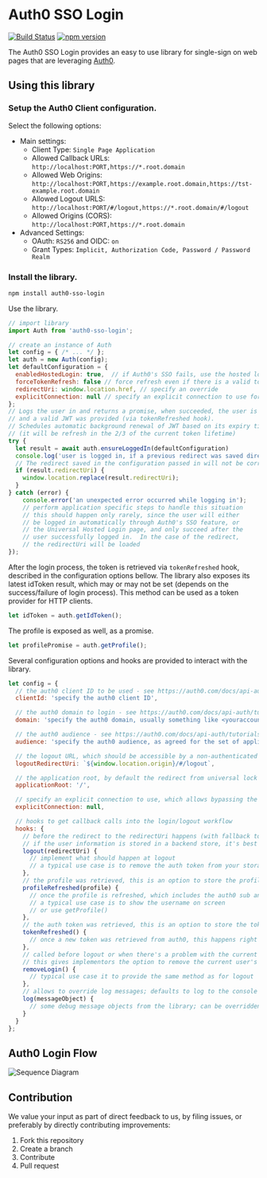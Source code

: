 # Auth0 SSO Login

[![Build Status](https://travis-ci.org/Cimpress-MCP/auth0-sso-login.js.svg?branch=master)](https://travis-ci.org/Cimpress-MCP/auth0-sso-login.js)
[![npm version](https://badge.fury.io/js/auth0-sso-login.svg)](https://www.npmjs.com/package/auth0-sso-login)

The Auth0 SSO Login provides an easy to use library for single-sign on web pages that are leveraging [Auth0](https://auth0.com/).

## Using this library

### Setup the Auth0 Client configuration.
Select the following options:
* Main settings:
  * Client Type: `Single Page Application`
  * Allowed Callback URLs: `http://localhost:PORT,https://*.root.domain`
  * Allowed Web Origins: `http://localhost:PORT,https://example.root.domain,https://tst-example.root.domain`
  * Allowed Logout URLS: `http://localhost:PORT/#/logout,https://*.root.domain/#/logout`
  * Allowed Origins (CORS): `http://localhost:PORT,https://*.root.domain`
* Advanced Settings:
  * OAuth: `RS256` and OIDC: `on`
  * Grant Types: `Implicit, Authorization Code, Password / Password Realm`

### Install the library.

```bash
npm install auth0-sso-login
```

Use the library.

```javascript
// import library
import Auth from 'auth0-sso-login';

// create an instance of Auth
let config = { /* ... */ };
let auth = new Auth(config);
let defaultConfiguration = {
  enabledHostedLogin: true,  // if Auth0's SSO fails, use the hosted login screen
  forceTokenRefresh: false // force refresh even if there is a valid token available
  redirectUri: window.location.href, // specify an override
  explicitConnection: null // specify an explicit connection to use for this instance of calling ensureLoggedIn, will override the global configuration value
};
// Logs the user in and returns a promise, when succeeded, the user is logged in
// and a valid JWT was provided (via tokenRefreshed hook).
// Schedules automatic background renewal of JWT based on its expiry time.
// (it will be refresh in the 2/3 of the current token lifetime)
try {
  let result = await auth.ensureLoggedIn(defaultConfiguration)
  console.log('user is logged in, if a previous redirect was saved direct the user to the redirect location');
  // The redirect saved in the configuration passed in will not be correct, as it was generated in "this" session instead of the session which created the correct redirect.
  if (result.redirectUri) {
    window.location.replace(result.redirectUri);
  }
} catch (error) {
    console.error('an unexpected error occurred while logging in');
    // perform application specific steps to handle this situation
    // this should happen only rarely, since the user will either
    // be logged in automatically through Auth0's SSO feature, or
    // the Universal Hosted Login page, and only succeed after the
    // user successfully logged in.  In the case of the redirect,
    // the redirectUri will be loaded
});
```

After the login process, the token is retrieved via `tokenRefreshed` hook, described in the
configuration options bellow. The library also exposes its latest idToken result, which may or
may not be set (depends on the success/failure of login process). This method can be used as
a token provider for HTTP clients.
```javascript
let idToken = auth.getIdToken();
``` 

The profile is exposed as well, as a promise.
```javascript
let profilePromise = auth.getProfile();
```
Several configuration options and hooks are provided to interact with the library.

```javascript
let config = {
  // the auth0 client ID to be used - see https://auth0.com/docs/api-auth/tutorials/client-credentials
  clientId: 'specify the auth0 client ID',

  // the auth0 domain to login - see https://auth0.com/docs/api-auth/tutorials/client-credentials
  domain: 'specify the auth0 domain, usually something like <youraccount>.auth0.com',

  // the auth0 audience - see https://auth0.com/docs/api-auth/tutorials/client-credentials
  audience: 'specify the auth0 audience, as agreed for the set of applications with the same audience',

  // the logout URL, which should be accessible by a non-authenticated user, default is `window.location.href`
  logoutRedirectUri: `${window.location.origin}/#/logout`,

  // the application root, by default the redirect from universal lock will redirect here before replacing history with the specified redirect.
  applicationRoot: '/',

  // specify an explicit connection to use, which allows bypassing the lock widget
  explicitConnection: null,

  // hooks to get callback calls into the login/logout workflow
  hooks: {
    // before the redirect to the redirectUri happens (with fallback to logoutRedirectUri and then to window.location.href)
    // if the user information is stored in a backend store, it's best to clean that before the redirect happens
    logout(redirectUri) {
      // implement what should happen at logout
      // a typical use case is to remove the auth token from your storage (memory, cookie, local store), or perform other cleanup tasks
    },
    // the profile was retrieved, this is an option to store the profile, or update the user interface
    profileRefreshed(profile) {
      // once the profile is refreshed, which includes the auth0 sub and other meta data
      // a typical use case is to show the username on screen
      // or use getProfile()
    },
    // the auth token was retrieved, this is an option to store the token for later use
    tokenRefreshed() {
      // once a new token was retrieved from auth0, this happens right before expiry.  When using getIdToken(), it may be an unnecessary hook.
    },
    // called before logout or when there's a problem with the current user, for example an invalid token
    // this gives implementors the option to remove the current user's details from the store if saved
    removeLogin() {
      // typical use case it to provide the same method as for logout
    },
    // allows to override log messages; defaults to log to the console
    log(messageObject) {
      // some debug message objects from the library; can be overridden to not log to the console
    }
  }
};
```
## Auth0 Login Flow

![Sequence Diagram](https://www.websequencediagrams.com/cgi-bin/cdraw?lz=dGl0bGUgQXV0aGVudGljYXRpb24gU2VxdWVuY2UgKG5vIHRva2VuIHNhdmVkKQoKQXBwIE1haW4gU2NyZWVuIC0-IFJlcXVlc3RlZAANBzogVXNlciBOYXZpZwBLBQoAEhAgLT4AbgUwOiBSZW5ld0F1dGgKAAwFADoWABUGbG9naW5fcmVxdWlyZWQAOxouY29tOiBTdG9yZSBjdXJyZW50IGxvAIFUByYmAIEYBkxvZ2luAG4GLmNvbQCBDQUAgU0OOiA_aWRfAIF5BT1KV1QAgVQmbGlicmFyeSBjYXB0dXJlcwCCNwdhbmQgcmVkaXJlY3RzCgpub3RlIHJpZ2h0IG9mAGYSVW5zdWNjZXNzZnVsIEZsb3cAgQiBb2Vycm9yPVNvbWVFcnJvcgCCQzcAQQUAgmsPAIJ0BWxlZgCCcwUAhSYSQwCDMAYgdGhlADgHZnJvbQAKBQCDUQhhbmQgbG9nIGl0AIRhIElmIHRoZXJlIGlzIGFuAIEEC2l0IGlzIGNhdWdodABWBm9naW4gcHJvY2VzcyB3aWxsIHJlcGVhdC4KCg&s=magazine)

## Contribution

We value your input as part of direct feedback to us, by filing issues, or preferably by directly contributing improvements:

1. Fork this repository
1. Create a branch
1. Contribute
1. Pull request
